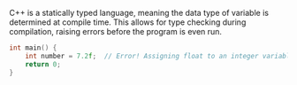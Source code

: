 C++ is a statically typed language, meaning the data type of variable is determined at compile time. This allows for type checking during compilation, raising errors before the program is even run.

```c++
int main() {
	int number = 7.2f;  // Error! Assigning float to an integer variable!
	return 0;
}
```